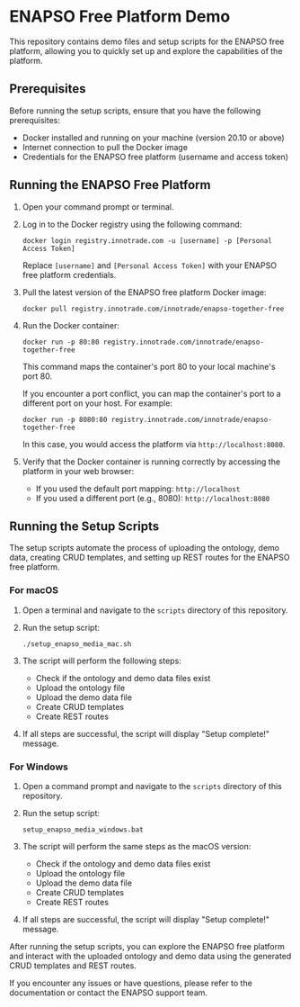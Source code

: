# ENAPSO Free Platform Demo

This repository contains demo files and setup scripts for the ENAPSO free platform, allowing you to quickly set up and explore the capabilities of the platform.

## Prerequisites

Before running the setup scripts, ensure that you have the following prerequisites:

- Docker installed and running on your machine (version 20.10 or above)
- Internet connection to pull the Docker image
- Credentials for the ENAPSO free platform (username and access token)

## Running the ENAPSO Free Platform

1. Open your command prompt or terminal.

2. Log in to the Docker registry using the following command:
   ```
   docker login registry.innotrade.com -u [username] -p [Personal Access Token]
   ```
   Replace `[username]` and `[Personal Access Token]` with your ENAPSO free platform credentials.

3. Pull the latest version of the ENAPSO free platform Docker image:
   ```
   docker pull registry.innotrade.com/innotrade/enapso-together-free
   ```

4. Run the Docker container:
   ```
   docker run -p 80:80 registry.innotrade.com/innotrade/enapso-together-free
   ```
   This command maps the container's port 80 to your local machine's port 80.

   If you encounter a port conflict, you can map the container's port to a different port on your host. For example:
   ```
   docker run -p 8080:80 registry.innotrade.com/innotrade/enapso-together-free
   ```
   In this case, you would access the platform via `http://localhost:8080`.

5. Verify that the Docker container is running correctly by accessing the platform in your web browser:
   - If you used the default port mapping: `http://localhost`
   - If you used a different port (e.g., 8080): `http://localhost:8080`

## Running the Setup Scripts

The setup scripts automate the process of uploading the ontology, demo data, creating CRUD templates, and setting up REST routes for the ENAPSO free platform.

### For macOS

1. Open a terminal and navigate to the `scripts` directory of this repository.

2. Run the setup script:
   ```
   ./setup_enapso_media_mac.sh
   ```

3. The script will perform the following steps:
   - Check if the ontology and demo data files exist
   - Upload the ontology file
   - Upload the demo data file
   - Create CRUD templates
   - Create REST routes

4. If all steps are successful, the script will display "Setup complete!" message.

### For Windows

1. Open a command prompt and navigate to the `scripts` directory of this repository.

2. Run the setup script:
   ```
   setup_enapso_media_windows.bat
   ```

3. The script will perform the same steps as the macOS version:
   - Check if the ontology and demo data files exist
   - Upload the ontology file
   - Upload the demo data file
   - Create CRUD templates
   - Create REST routes

4. If all steps are successful, the script will display "Setup complete!" message.

After running the setup scripts, you can explore the ENAPSO free platform and interact with the uploaded ontology and demo data using the generated CRUD templates and REST routes.

If you encounter any issues or have questions, please refer to the documentation or contact the ENAPSO support team.